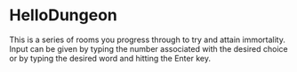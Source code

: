 # HelloDungeon

This is a series of rooms you progress through to try and attain immortality. Input can be given by typing the number associated with the desired choice or 
by typing the desired word and hitting the Enter key.
